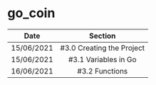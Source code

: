 # go_coin


|             Date              |  Section  |
| :---------------------------: |:------:|
|15/06/2021| #3.0 Creating the Project |
|15/06/2021| #3.1 Variables in Go|
|16/06/2021| #3.2 Functions|